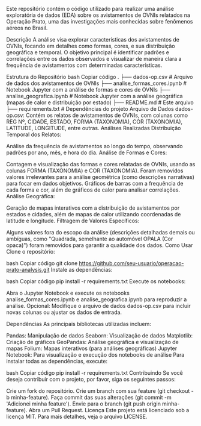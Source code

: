 Este repositório contém o código utilizado para realizar uma análise exploratória de dados (EDA) sobre os avistamentos de OVNIs relatados na Operação Prato, uma das investigações mais conhecidas sobre fenômenos aéreos no Brasil.

Descrição
A análise visa explorar características dos avistamentos de OVNIs, focando em detalhes como formas, cores, e sua distribuição geográfica e temporal. O objetivo principal é identificar padrões e correlações entre os dados observados e visualizar de maneira clara a frequência de avistamentos com determinadas características.

Estrutura do Repositório
bash
Copiar código
.
├── dados-op.csv                # Arquivo de dados dos avistamentos de OVNIs
├── analise_formas_cores.ipynb   # Notebook Jupyter com a análise de formas e cores de OVNIs
├── analise_geografica.ipynb     # Notebook Jupyter com a análise geográfica (mapas de calor e distribuição por estado)
├── README.md                    # Este arquivo
├── requirements.txt             # Dependências do projeto
Arquivo de Dados
dados-op.csv: Contém os relatos de avistamentos de OVNIs, com colunas como REG Nº, CIDADE, ESTADO, FORMA (TAXONOMIA), COR (TAXONOMIA), LATITUDE, LONGITUDE, entre outras.
Análises Realizadas
Distribuição Temporal dos Relatos:

Análise da frequência de avistamentos ao longo do tempo, observando padrões por ano, mês, e hora do dia.
Análise de Formas e Cores:

Contagem e visualização das formas e cores relatadas de OVNIs, usando as colunas FORMA (TAXONOMIA) e COR (TAXONOMIA). Foram removidos valores irrelevantes para a análise geométrica (como descrições narrativas) para focar em dados objetivos.
Gráficos de barras com a frequência de cada forma e cor, além de gráficos de calor para analisar correlações.
Análise Geográfica:

Geração de mapas interativos com a distribuição de avistamentos por estados e cidades, além de mapas de calor utilizando coordenadas de latitude e longitude.
Filtragem de Valores Específicos:

Alguns valores fora do escopo da análise (descrições detalhadas demais ou ambíguas, como "Quadrada, semelhante ao automóvel OPALA (Cor opaca)") foram removidos para garantir a qualidade dos dados.
Como Usar
Clone o repositório:

bash
Copiar código
git clone https://github.com/seu-usuario/operacao-prato-analysis.git
Instale as dependências:

bash
Copiar código
pip install -r requirements.txt
Execute os notebooks:

Abra o Jupyter Notebook e execute os notebooks analise_formas_cores.ipynb e analise_geografica.ipynb para reproduzir a análise.
Opcional: Modifique o arquivo de dados dados-op.csv para incluir novas colunas ou ajustar os dados de entrada.

Dependências
As principais bibliotecas utilizadas incluem:

Pandas: Manipulação de dados
Seaborn: Visualização de dados
Matplotlib: Criação de gráficos
GeoPandas: Análise geográfica e visualização de mapas
Folium: Mapas interativos (para análises geográficas)
Jupyter Notebook: Para visualização e execução dos notebooks de análise
Para instalar todas as dependências, execute:

bash
Copiar código
pip install -r requirements.txt
Contribuindo
Se você deseja contribuir com o projeto, por favor, siga os seguintes passos:

Crie um fork do repositório.
Crie um branch com sua feature (git checkout -b minha-feature).
Faça commit das suas alterações (git commit -m 'Adicionei minha feature').
Envie para o branch (git push origin minha-feature).
Abra um Pull Request.
Licença
Este projeto está licenciado sob a licença MIT. Para mais detalhes, veja o arquivo LICENSE.

